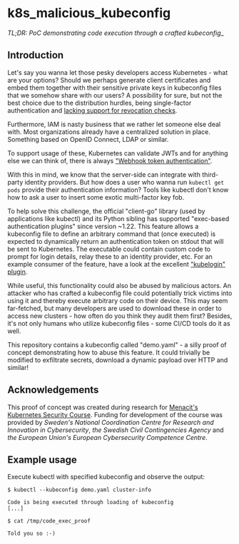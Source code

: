 <!--
SPDX-FileCopyrightText: © 2025 Menacit AB <foss@menacit.se>
SPDX-License-Identifier: CC-BY-SA-4.0
-->

# k8s\_malicious\_kubeconfig
_TL;DR: PoC demonstrating code execution through a crafted kubeconfig__


## Introduction
Let's say you wanna let those pesky developers access Kubernetes - what are your options?
Should we perhaps generate client certificates and embed them together with their sensitive private
keys in kubeconfig files that we somehow share with our users? A possibility for sure, but not the
best choice due to the distribution hurdles, being single-factor authentication and
[lacking support for revocation checks](https://github.com/kubernetes/kubernetes/issues/18982).
  
Furthermore, IAM is nasty business that we rather let someone else deal with. Most organizations
already have a centralized solution in place. Something based on OpenID Connect, LDAP or similar.  
  
To support usage of these, Kubernetes can validate JWTs and for anything else we can think of,
there is always ["Webhook token authentication"](https://kubernetes.io/docs/reference/access-authn-authz/authentication/#webhook-token-authentication).

With this in mind, we know that the server-side can integrate with third-party identity providers.
But how does a user who wanna run `kubectl get pods` provide their authentication information?
Tools like kubectl don't know how to ask a user to insert some exotic multi-factor key fob.

To help solve this challenge, the official "client-go" library (used by applications like kubectl)
and its Python sibling has supported "exec-based authentication plugins" since version \~1.22.
This feature allows a kubeconfig file to define an arbitrary command that (once executed) is
expected to dynamically return an authentication token on stdout that will be sent to Kubernetes. 
The executable could contain custom code to prompt for login details, relay these to an identity
provider, etc. For an example consumer of the feature, have a look at the excellent
["kubelogin" plugin](https://github.com/int128/kubelogin).  
  
While useful, this functionality could also be abused by malicious actors. An attacker who has
crafted a kubeconfig file could potentially trick victims into using it and thereby execute
arbitrary code on their device. This may seem far-fetched, but many developers are used to download
these in order to access new clusters - how often do you think they audit them first?
Besides, it's not only humans who utilize kubeconfig files - some CI/CD tools do it as well.

This repository contains a kubeconfig called "demo.yaml" - a silly proof of concept demonstrating 
how to abuse this feature. It could trivially be modified to exfiltrate secrets, download a
dynamic payload over HTTP and similar!


## Acknowledgements
This proof of concept was created during research for
[Menacit's Kubernetes Security Course](https://github.com/menacit/kubernetes_security_course).
Funding for development of the course was provided by _Sweden's National Coordination Centre for
Research and Innovation in Cybersecurity_, _the Swedish Civil Contingencies Agency_ and
_the European Union's European Cybersecurity Competence Centre_.  


## Example usage
Execute kubectl with specified kubeconfig and observe the output:

```
$ kubectl --kubeconfig demo.yaml cluster-info

Code is being executed through loading of kubeconfig
[...]

$ cat /tmp/code_exec_proof

Told you so :-)
```
